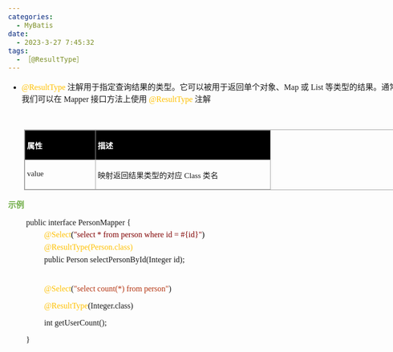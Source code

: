 ```yaml
---
categories:
  - MyBatis
date:
  - 2023-3-27 7:45:32
tags:
  - ［@ResultType］
---
```


<body lang=zh-CN style='font-family:"Microsoft YaHei UI";font-size:12.0pt'>
<!--StartFragment-->

<div style='direction:ltr;border-width:100%'>

<div style='direction:ltr;margin-top:0in;margin-left:0in;width:8.8638in'>

<div style='direction:ltr;margin-top:0in;margin-left:0in;width:8.8638in'>

<ul type=disc style='direction:ltr;unicode-bidi:embed;margin-top:0in;
 margin-bottom:0in'>
 <li style='margin-top:0;margin-bottom:0;vertical-align:middle'><span
     style='font-family:"Comic Sans MS";font-size:12.0pt;color:#FFC000'>@ResultType
     </span><span style='font-family:"Microsoft YaHei UI";font-size:12.0pt'>注解用于指定查询结果的类型。它可以被用于返回单个对象、</span><span
     style='font-family:"Comic Sans MS";font-size:12.0pt'>Map </span><span
     style='font-family:"Microsoft YaHei UI";font-size:12.0pt'>或</span><span
     style='font-family:"Comic Sans MS";font-size:12.0pt'> List </span><span
     style='font-family:"Microsoft YaHei UI";font-size:12.0pt'>等类型的结果。通常情况下，我们可以在</span><span
     style='font-family:"Comic Sans MS";font-size:12.0pt'> Mapper </span><span
     style='font-family:"Microsoft YaHei UI";font-size:12.0pt'>接口方法上使用 </span><span
     style='font-family:"Comic Sans MS";font-size:12.0pt;color:#FFC000'>@ResultType
     </span><span style='font-family:"Microsoft YaHei UI";font-size:12.0pt'>注解</span></li>
</ul>

<p style='margin-left:.375in;font-family:"Comic Sans MS";font-size:
12.0pt'>&nbsp;</p>

<div style='direction:ltr'>

<table border=1 cellpadding=0 cellspacing=0 valign=top style='direction:ltr;
 border-collapse:collapse;border-style:solid;border-color:#A3A3A3;border-width:
 1pt;margin-left:.3333in' title="" summary="">
 <tr>
  <td style='border-style:solid;border-color:#A3A3A3;border-width:1pt;
  background-color:black;vertical-align:top;width:1.3756in;padding:2.0pt 3.0pt 2.0pt 3.0pt'>
  <p style='font-family:"Microsoft YaHei UI";font-size:11.5pt;
  color:white'><span style='font-weight:bold'>属性</span></p>
  </td>
  <td style='border-style:solid;border-color:#A3A3A3;border-width:1pt;
  background-color:black;vertical-align:top;width:3.5444in;padding:2.0pt 3.0pt 2.0pt 3.0pt'>
  <p style='font-family:"Microsoft YaHei UI";font-size:11.5pt;
  color:white'><span style='font-weight:bold'>描述</span></p>
  </td>
 </tr>
 <tr>
  <td style='border-style:solid;border-color:#A3A3A3;border-width:1pt;
  vertical-align:top;width:1.3756in;padding:2.0pt 3.0pt 2.0pt 3.0pt'>
  <p style='font-family:"Comic Sans MS";font-size:11.5pt'>value</p>
  </td>
  <td style='border-style:solid;border-color:#A3A3A3;border-width:1pt;
  vertical-align:top;width:3.5444in;padding:2.0pt 3.0pt 2.0pt 3.0pt'>
  <p style='font-size:11.5pt'><span style='font-family:"Microsoft YaHei UI"'
  lang=zh-CN>映射返回结果类型的对应</span><span style='font-family:"Comic Sans MS"'
  lang=en-US> Class </span><span style='font-family:"Microsoft YaHei UI"'
  lang=zh-CN>类名</span></p>
  </td>
 </tr>
</table>

</div>

<p style='font-family:"Microsoft YaHei UI";font-size:12.0pt;
color:#70AD47'><span style='font-weight:bold'>示例</span></p>

<p style='margin-left:.375in;margin-top:5pt;margin-bottom:5pt;font-size:12.0pt'><span
style='font-family:"Comic Sans MS"' lang=zh-CN>public</span><span
style='font-family:"Microsoft YaHei UI"' lang=zh-CN>&nbsp;</span><span
style='font-family:"Comic Sans MS"' lang=zh-CN>interface</span><span
style='font-family:"Microsoft YaHei UI"' lang=zh-CN>&nbsp;</span><span
style='font-family:"Comic Sans MS"' lang=en-US>Person</span><span
style='font-family:"Comic Sans MS"' lang=zh-CN>Mapper</span><span
style='font-family:"Microsoft YaHei UI"' lang=zh-CN>&nbsp;</span><span
style='font-family:"Comic Sans MS"' lang=zh-CN>{</span></p>

<p style='margin-left:.75in;margin-top:5pt;margin-bottom:5pt;font-family:"Comic Sans MS";
font-size:12.0pt'><span style='color:#FFC000'>@Select</span><span
style='color:black'>(</span><span style='color:maroon'>&quot;select&nbsp;*&nbsp;from&nbsp;person&nbsp;where&nbsp;id&nbsp;=&nbsp;#{id}&quot;</span><span
style='color:black'>)</span></p>

<p style='margin-left:.75in;margin-top:5pt;margin-bottom:5pt;font-family:"Comic Sans MS";
font-size:12.0pt;color:#FFC000'><span lang=zh-CN>@ResultType</span><span
lang=en-US>(Person.class)</span></p>

<p style='margin-left:.75in;margin-top:5pt;margin-bottom:5pt;font-family:"Comic Sans MS";
font-size:12.0pt'><span lang=zh-CN>public</span><span lang=en-US> </span><span
lang=zh-CN>Person&nbsp;selectPersonById(Integer&nbsp;id);</span></p>

<p style='margin-left:.75in;margin-top:5pt;margin-bottom:5pt;font-family:"Comic Sans MS";
font-size:12.0pt'>&nbsp;</p>

<p style='margin-left:.75in;font-family:"Comic Sans MS";font-size:
12.0pt'><span style='color:#FFC000' lang=zh-CN>@Select</span><span lang=zh-CN>(</span><span
style='color:#B43512' lang=zh-CN>&quot;select </span><span style='color:#B43512'
lang=en-US>count</span><span style='color:#B43512' lang=zh-CN>(*) </span><span
style='color:#B43512' lang=en-US>from</span><span style='color:#B43512'
lang=zh-CN> </span><span style='color:#B43512' lang=en-US>person</span><span
style='color:#B43512' lang=zh-CN>&quot;</span><span lang=zh-CN>)</span></p>

<p style='margin-left:.75in;font-family:"Comic Sans MS";font-size:
12.0pt'><span style='color:#FFC000'>@ResultType</span>(Integer.class)</p>

<p style='margin-left:.75in;font-family:"Comic Sans MS";font-size:
12.0pt'>int getUserCount();</p>

<p style='margin-left:.375in;font-family:"Comic Sans MS";font-size:
12.0pt' lang=en-US>}</p>

</div>

</div>

</div>

<!--EndFragment-->
</body>
